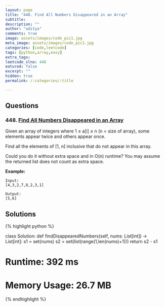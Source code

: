 ```yaml
---
layout: page
title: "448. Find All Numbers Disappeared in an Array"
subtitle: 
description: ""
author: "aditya"
comments: true
image: assets/images/code_pic1.jpg
meta_image: assets/images/code_pic1.jpg
categories: [code,leetcode]
tags: [python,array,easy]
extra_tags: 
leetcode_slno: 448
eatured: false
excerpt: ""
hidden: true
permalink: /:categories/:title

---
```


## Questions

### 448. [Find All Numbers Disappeared in an Array](https://leetcode.com/problems/find-all-numbers-disappeared-in-an-array/)

Given an array of integers where 1 ≤ a[i] ≤ n (n = size of array), some elements appear twice and others appear once.

Find all the elements of [1, n] inclusive that do not appear in this array.

Could you do it without extra space and in O(n) runtime? You may assume the returned list does not count as extra space.

**Example:**

```
Input:
[4,3,2,7,8,2,3,1]

Output:
[5,6]
```

## Solutions

{% highlight python %}

class Solution:
    def findDisappearedNumbers(self, nums: List[int]) -> List[int]:
        s1 = set(nums)
        s2 = set(list(range(1,len(nums)+1)))
        return s2 - s1
            

# Runtime: 392 ms
# Memory Usage: 26.7 MB

{% endhighlight %}